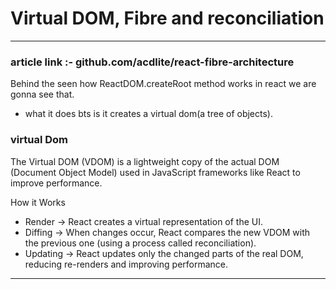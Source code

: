 # Virtual DOM, Fibre and reconciliation
---
### article link :- github.com/acdlite/react-fibre-architecture
Behind the seen how ReactDOM.createRoot method works in react we are gonna see that.
- what it does bts is it creates a virtual dom(a tree of objects).

### virtual Dom
The Virtual DOM (VDOM) is a lightweight copy of the actual DOM (Document Object Model) used in JavaScript frameworks like React to improve performance.

How it Works
* Render → React creates a virtual representation of the UI.
* Diffing → When changes occur, React compares the new VDOM with the previous one (using a process called reconciliation).
* Updating → React updates only the changed parts of the real DOM, reducing re-renders and improving performance.

---

